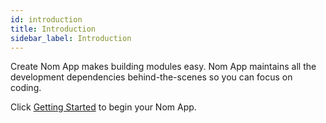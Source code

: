 ```yaml
---
id: introduction
title: Introduction
sidebar_label: Introduction
---
```


Create Nom App makes building modules easy. Nom App maintains all the
development dependencies behind-the-scenes so you can focus on coding.

Click [Getting Started](getting-started.md) to begin your Nom App.
